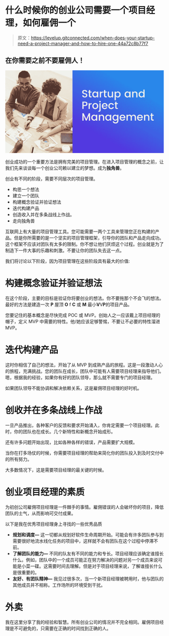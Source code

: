 # 什么时候你的创业公司需要一个项目经理，如何雇佣一个

> 原文：<https://levelup.gitconnected.com/when-does-your-startup-need-a-project-manager-and-how-to-hire-one-44a72c8b77f7>

## 在你需要之前不要雇佣人！

![](img/b4cb95338791204f6668f8238f38cdd5.png)

创业成功的一个重要方法是拥有完美的项目管理。在进入项目管理的概念之前，让我们先来谈谈每一个创业公司赖以建立的梦想。成为**独角兽**。

创业有不同的阶段，需要不同层次的项目管理。

*   构思一个想法
*   建立一个团队
*   构建概念验证并验证想法
*   迭代构建产品
*   创造收入并在多条战线上作战。
*   走向独角兽

互联网上有大量的项目管理工具。您可能需要一两个工具来管理您正在构建的产品。但是你所需要的是一个坚实的项目管理框架，引导你的团队和产品走向成功。这个框架不应该对团队有太多的限制。你不想让他们厌烦这个过程。创业就是为了制造下一件大事的乐趣和刺激。不要让你的团队失去这一点。

我们将讨论以下阶段，因为项目管理在这些阶段具有最大的价值:

# 构建概念验证并验证想法

在这个阶段，主要的目标是验证你将要创业的想法。你不要拖那个不会飞的想法。最好的方法是建造一次 **P** 屋顶 **O** f **C** 或 **M** 最小**V**V**P**的项目产品。

您要记住的基本概念是尽快完成 POC 或 MVP。创始人之一应该戴上项目经理的帽子，定义 MVP 中需要的特性。他/她应该足够警惕，不要让不必要的特性溜进 MVP。

# 迭代构建产品

这时你相信了自己的想法，开始了从 MVP 到成熟产品的旅程。这是一段激动人心的旅程，充满挑战。您的团队在成长，团队中可能有人需要项目经理来指导他们。嗯，根据我的经验，如果你有好的团队领导，那么就不需要专门的项目经理。

如果团队领导不能协调和解决依赖关系，这是雇佣项目经理的好时机。

# 创收并在多条战线上作战

一旦产品推出，各种客户的反馈和要求开始涌入，你肯定需要一个项目经理。此时，你的团队也在成长。几个新特性和新概念开始成形。

还有许多问题开始出现，比如各种各样的错误，产品需要扩大规模。

当你在打多场仗的时候，你需要项目经理的帮助来简化你的团队投入到及时交付中的所有努力。

大多数情况下，这是需要项目经理的最关键的时候。

# 创业项目经理的素质

为初创公司雇佣项目经理是一件棘手的事情。雇佣错误的人会破坏你的项目，降低团队的士气，从而影响可交付成果。

以下是我在优秀项目经理身上寻找的一些优秀品质

*   **规划和调度—** 这一切都从规划好软件生命周期开始。可能会有许多团队参与到需要很好地流水线化任务的项目中，这样就不会有团队在这个过程中停滞不前。
*   **了解团队的能力—** 不同的队友有不同的能力和专长。项目经理应该确定谁擅长什么。例如，团队中的一个成员可能正在努力解决的问题对另一个成员来说可能是小菜一碟。这需要时间去理解。但是对于项目经理来说，了解谁擅长什么是很重要的。
*   **友好、有团队精神—** 我见过很多次，当一个新项目经理被聘用时，他与团队的其他成员并不相称。工作场所的环境受到干扰。

# 外卖

我在这里分享了我的经验和智慧。所有创业公司的情况并不完全相同。雇佣项目经理是不可避免的，只需要在正确的时间找到正确的人。
